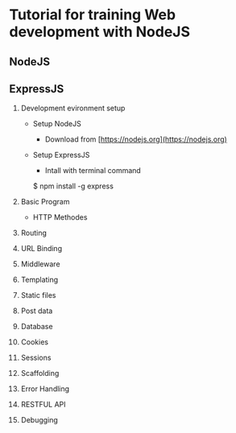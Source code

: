 # Tutorial for training Web development with NodeJS #

## NodeJS ##

## ExpressJS ##

1. Development evironment setup
    * Setup NodeJS
        * Download from [https://nodejs.org](https://nodejs.org)
    * Setup ExpressJS
        * Intall with terminal command

        $ npm install -g express


2. Basic Program
    * HTTP Methodes
3. Routing
4. URL Binding
5. Middleware
6. Templating
7. Static files
8. Post data
9. Database
10. Cookies
11. Sessions
12. Scaffolding
13. Error Handling
14. RESTFUL API
15. Debugging